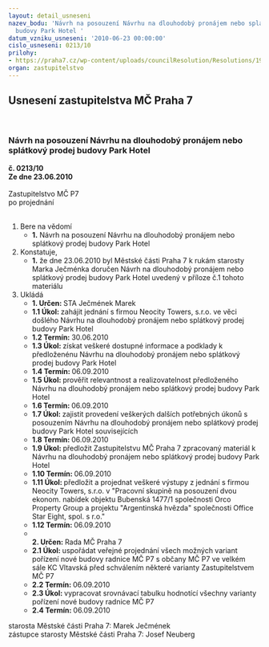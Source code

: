 ```yaml
---
layout: detail_usneseni
nazev_bodu: 'Návrh na posouzení Návrhu na dlouhodobý pronájem nebo splátkový prodej
  budovy Park Hotel '
datum_vzniku_usneseni: '2010-06-23 00:00:00'
cislo_usneseni: 0213/10
prilohy:
- https://praha7.cz/wp-content/uploads/councilResolution/Resolutions/19539/4-10-parkohel.pdf
organ: zastupitelstvo
---
```

<div id="ucUsn_pList" class="usn">
	<span><h2>Usnesení zastupitelstva MČ Praha 7 </h2>
<br></span><div class="standBody">
<span><h3>Návrh na posouzení Návrhu na dlouhodobý pronájem nebo splátkový prodej budovy Park Hotel </h3></span><div class="center">
		<strong>č. 0213/10</strong><br>
	</div>
<div class="center">
		<strong>Ze dne 23.06.2010</strong><br><br>
	</div>Zastupitelstvo MČ P7<br> po projednání<br><br><ol>
<li>Bere na vědomí<ul><li>
<strong>1.</strong> Návrh na posouzení Návrhu na dlouhodobý pronájem nebo splátkový prodej budovy Park Hotel </li></ul>
</li>
<li>Konstatuje,<ul><li>
<strong>1.</strong> že dne 23.06.2010 byl Městské části Praha 7 k rukám starosty Marka Ječménka doručen Návrh na dlouhodobý pronájem nebo splátkový prodej budovy Park Hotel  uvedený v příloze č.1 tohoto materiálu  </li></ul>
</li>
<li>Ukládá<ul>
<li>
<strong>1. Určen: </strong>STA Ječmének Marek</li>
<li>
<strong>1.1 Úkol: </strong>zahájit jednání s firmou Neocity Towers, s.r.o. ve věci došlého Návrhu na dlouhodobý pronájem nebo splátkový prodej budovy Park Hotel </li>
<li>
<strong>1.2 Termín: </strong>30.06.2010</li>
<li>
<strong>1.3 Úkol: </strong>získat veškeré dostupné informace a podklady k předloženénu Návrhu na dlouhodobý pronájem nebo splátkový prodej budovy Park Hotel  </li>
<li>
<strong>1.4 Termín: </strong>06.09.2010</li>
<li>
<strong>1.5 Úkol: </strong>prověřit relevantnost a realizovatelnost předloženého Návrhu na dlouhodobý pronájem nebo splátkový prodej budovy Park Hotel  </li>
<li>
<strong>1.6 Termín: </strong>06.09.2010</li>
<li>
<strong>1.7 Úkol: </strong>zajistit provedení veškerých dalších potřebných úkonů s posouzením Návrhu na dlouhodobý pronájem nebo splátkový prodej budovy Park Hotel  souvisejících</li>
<li>
<strong>1.8 Termín: </strong>06.09.2010</li>
<li>
<strong>1.9 Úkol: </strong>předložit Zastupitelstvu MČ Praha 7 zpracovaný materiál k Návrhu na dlouhodobý pronájem nebo splátkový prodej budovy Park Hotel   </li>
<li>
<strong>1.10 Termín: </strong>06.09.2010</li>
<li>
<strong>1.11 Úkol: </strong>předložit a projednat veškeré výstupy z jednání s firmou Neocity Towers, s.r.o. v "Pracovní skupině na posouzení dvou ekonom. nabídek objektu Bubenská 1477/1 společnosti Orco Property Group a projektu "Argentinská hvězda" společnosti Office Star Eight, spol. s r.o." </li>
<li>
<strong>1.12 Termín: </strong>06.09.2010</li>
<li>
<strong><br>2. Určen: </strong>Rada MČ Praha 7</li>
<li>
<strong>2.1 Úkol: </strong>uspořádat veřejné projednání všech možných variant pořízení nové budovy radnice MČ P7 s občany MČ P7 ve velkém sále KC Vltavská před schválením některé varianty Zastupitelstvem MČ P7</li>
<li>
<strong>2.2 Termín: </strong>06.09.2010</li>
<li>
<strong>2.3 Úkol: </strong>vypracovat srovnávací tabulku hodnotící všechny varianty pořízení nové budovy radnice MČ P7</li>
<li>
<strong>2.4 Termín: </strong>06.09.2010</li>
</ul>
</li>
</ol>starosta Městské části Praha 7: Marek Ječmének<br>zástupce starosty Městské části Praha 7: Josef Neuberg
</div>
</div>